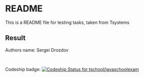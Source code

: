 <h1> README</h1>
<p> This is a README file for testing tasks, taken from Tsystems </p>

<h2> Result </h2>
<p> Authors name: Sergei Drozdov</p><br>
<p>Codeship badge: <a data-is-external-link="true" href="https://app.codeship.com/projects/4ed81960-a321-0137-f7ff-1680c9686af8" rel="nofollow"> <img alt="Codeship Status for tschool/javaschoolexam" src="https://app.codeship.com/projects/4ed81960-a321-0137-f7ff-1680c9686af8/status?branch=master"></a>


</p>

